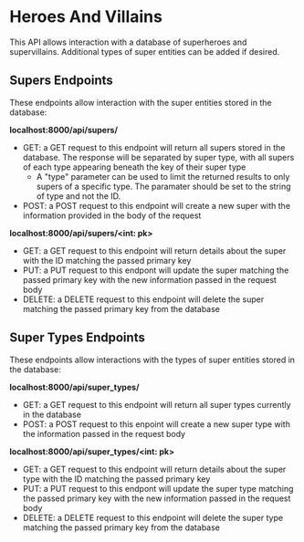 # Heroes And Villains
This API allows interaction with a database of superheroes and supervillains. Additional types of super entities can be added if desired.

## Supers Endpoints
These endpoints allow interaction with the super entities stored in the database:

<b>localhost:8000/api/supers/</b>
- GET: a GET request to this endpoint will return all supers stored in the database. The response will be separated by super type, with all supers of each type appearing beneath the key of their super type
    - A "type" parameter can be used to limit the returned results to only supers of a specific type. The paramater should be set to the string of type and not the ID.
- POST: a POST request to this endpoint will create a new super with the information provided in the body of the request

<b>localhost:8000/api/supers/<int: pk></b>
- GET: a GET request to this endpoint will return details about the super with the ID matching the passed primary key
- PUT: a PUT request to this endpont will update the super matching the passed primary key with the new information passed in the request body
- DELETE: a DELETE request to this endpoint will delete the super matching the passed primary key from the database


## Super Types Endpoints
These endpoints allow interactions with the types of super entities stored in the database:

<b>localhost:8000/api/super_types/</b>
- GET: a GET request to this endpoint will return all super types currently in the database
- POST: a POST request to this enpoint will create a new super type with the information passed in the request body

<b>localhost:8000/api/super_types/<int: pk></b>
- GET: a GET request to this endpoint will return details about the super type with the ID matching the passed primary key
- PUT: a PUT request to this endpont will update the super type matching the passed primary key with the new information passed in the request body
- DELETE: a DELETE request to this endpoint will delete the super type matching the passed primary key from the database